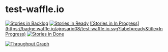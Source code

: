 # test-waffle.io

[![Stories in Backlog](https://badge.waffle.io/ajrosario08/test-waffle.io.svg?label=ready&title=Backlog)](http://waffle.io/ajrosario08/test-waffle.io)
[![Stories in Ready](https://badge.waffle.io/ajrosario08/test-waffle.io.svg?label=ready&title=Ready)](http://waffle.io/ajrosario08/test-waffle.io)
[![Stories in In Progress](https://badge.waffle.io/ajrosario08/test-waffle.io.svg?label=ready&title=In Progress)](http://waffle.io/ajrosario08/test-waffle.io)
[![Stories in Done](https://badge.waffle.io/ajrosario08/test-waffle.io.svg?label=ready&title=Done)](http://waffle.io/ajrosario08/test-waffle.io)

[![Throughput Graph](https://graphs.waffle.io/ajrosario08/test-waffle.io/throughput.svg)](https://waffle.io/ajrosario08/test-waffle.io/metrics/throughput)
